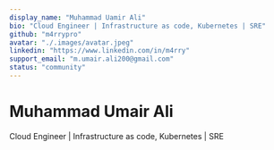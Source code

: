 ```yaml
---
display_name: "Muhammad Uamir Ali"
bio: "Cloud Engineer | Infrastructure as code, Kubernetes | SRE"
github: "m4rrypro"
avatar: "./.images/avatar.jpeg"
linkedin: "https://www.linkedin.com/in/m4rry"
support_email: "m.umair.ali200@gmail.com"
status: "community"
---
```


# Muhammad Umair Ali

Cloud Engineer | Infrastructure as code, Kubernetes | SRE
